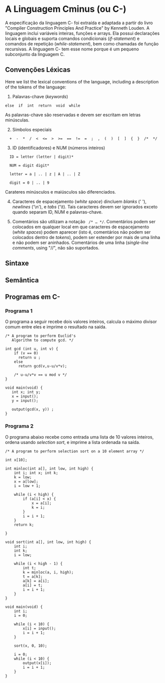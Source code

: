 # A Linguagem Cminus (ou C-)

A especificação da linguagem C- foi extraída e adaptada a partir do livro  "Compiler Construction Principles And Practice" by Kenneth Louden. 
A linguagem inclui variáveis inteiras, funções e arrays. Ela possui declarações locais e globais e suporta comandos condicionais (_if-statement_) e comandos de repetição (_while-statement_), bem como chamadas de função recursivas. A linguagem C- tem esse nome porque é um pequeno subconjunto da linguagem C.

## Convenções Léxicas

Here we list the lexical conventions of the language, including a description of the tokens of the language:

1. Palavras-chave (_keywords_)

```
else  if  int  return  void  while
```

As palavras-chave são reservadas e devem ser escritam em letras minúsculas.

2. Símbolos especiais

```
  +  -  *  /  <  <=  >  >=  ==  !=  =  ;  ,  (  )  [  ]  {  }  /*  */
```

 3. ID (identificadores) e NUM (números inteiros)

```
  ID = letter (letter | digit)*

  NUM = digit digit*

  letter = a | .. | z | A | .. | Z

  digit = 0 | .. | 9
```

Carateres minúsculos e maiúsculos são diferenciados.

4. Caracteres de espacejamento (_white space_) dincluem _blanks_ (' '), _newlines_ ('\n'), e _tabs_ ('\t). Tais caracteres devem ser ignorados exceto quando separam  ID, NUM e palavras-chave.

5. Comentários são  utilizam a notação  ``` /* … */```. 
Comentários podem ser colocados em qualquer local em que caracteres de espacejamento (_white spaces_) podem aparecer (isto é, comentários não podem ser colocados dentro de _tokens_), podem ser estender por mais de uma linha e não podem ser aninhados.
Comentários de uma linha (_single-line comments_, using "//", não são suportados.

## Sintaxe

## Semântica

## Programas em C-

### Programa 1

O programa a seguir recebe dois valores inteiros, calcula o máximo divisor comum entre eles e imprime o resultado na saída.

```
/* A program to perform Euclid's
   Algorithm to compute gcd. */

int gcd (int u, int v) {
    if (v == 0) 
      return u ;
    else 
      return gcd(v,u-u/v*v);

    /* u-u/v*v == u mod v */
}

void main(void) { 
   int x; int y;
   x = input(); 
   y = input();

   output(gcd(x, y)) ;
}
```

### Programa 2
O programa abaixo recebe como entrada uma lista de 10 valores inteiros, ordena usando _selection sort_, e imprime a lista ordenada na saída.

```
/* A program to perform selection sort on a 10 element array */

int x[10];

int minloc(int a[], int low, int high) {
    int i; int x; int k;
    k = low;
    x = a[low];
    i = low + 1;

    while (i < high) {
        if (a[i] < x) {
            x = a[i];
            k = i;
        }
        i = i + 1;
    }
    return k;

}

void sort(int a[], int low, int high) {
    int i;
    int k;
    i = low;

    while (i < high - 1) {
        int t;
        k = minloc(a, i, high);
        t = a[k];
        a[k] = a[i];
        a[i] = t;
        i = i + 1;
    }
}

void main(void) {
    int i;
    i = 0;

    while (i < 10) {
        x[i] = input();
        i = i + 1;
    }

    sort(x, 0, 10);
    
    i = 0;
    while (i < 10) {
        output(x[i]);
        i = i + 1;
    }
}
```

